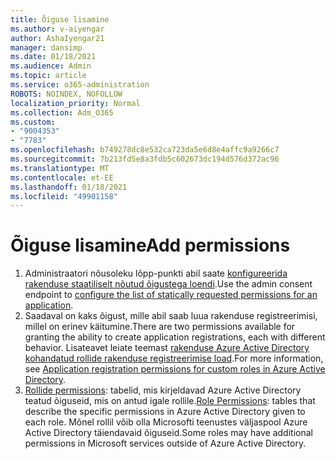 ```yaml
---
title: Õiguse lisamine
ms.author: v-aiyengar
author: AshaIyengar21
manager: dansimp
ms.date: 01/18/2021
ms.audience: Admin
ms.topic: article
ms.service: o365-administration
ROBOTS: NOINDEX, NOFOLLOW
localization_priority: Normal
ms.collection: Adm_O365
ms.custom:
- "9004353"
- "7783"
ms.openlocfilehash: b749278dc8e532ca723da5e6d8e4affc9a9266c7
ms.sourcegitcommit: 7b213fd5e8a3fdb5c602673dc194d576d372ac96
ms.translationtype: MT
ms.contentlocale: et-EE
ms.lasthandoff: 01/18/2021
ms.locfileid: "49901158"
---
```

# <a name="add-permissions"></a><span data-ttu-id="cba51-102">Õiguse lisamine</span><span class="sxs-lookup"><span data-stu-id="cba51-102">Add permissions</span></span>

1. <span data-ttu-id="cba51-103">Administraatori nõusoleku lõpp-punkti abil saate [konfigureerida rakenduse staatiliselt nõutud õigustega loendi](https://docs.microsoft.com/azure/active-directory/develop/v2-permissions-and-consent#to-configure-the-list-of-statically-requested-permissions-for-an-application).</span><span class="sxs-lookup"><span data-stu-id="cba51-103">Use the admin consent endpoint to [configure the list of statically requested permissions for an application](https://docs.microsoft.com/azure/active-directory/develop/v2-permissions-and-consent#to-configure-the-list-of-statically-requested-permissions-for-an-application).</span></span>
1. <span data-ttu-id="cba51-104">Saadaval on kaks õigust, mille abil saab luua rakenduse registreerimisi, millel on erinev käitumine.</span><span class="sxs-lookup"><span data-stu-id="cba51-104">There are two permissions available for granting the ability to create application registrations, each with different behavior.</span></span> <span data-ttu-id="cba51-105">Lisateavet leiate teemast [rakenduse Azure Active Directory kohandatud rollide rakenduse registreerimise load](https://docs.microsoft.com/azure/active-directory/roles/custom-available-permissions).</span><span class="sxs-lookup"><span data-stu-id="cba51-105">For more information, see [Application registration permissions for custom roles in Azure Active Directory](https://docs.microsoft.com/azure/active-directory/roles/custom-available-permissions).</span></span>
1. <span data-ttu-id="cba51-106">[Rollide permissions](https://docs.microsoft.com/azure/active-directory/roles/permissions-reference#role-permissions): tabelid, mis kirjeldavad Azure Active Directory teatud õiguseid, mis on antud igale rollile.</span><span class="sxs-lookup"><span data-stu-id="cba51-106">[Role Permissions](https://docs.microsoft.com/azure/active-directory/roles/permissions-reference#role-permissions): tables that describe the specific permissions in Azure Active Directory given to each role.</span></span> <span data-ttu-id="cba51-107">Mõnel rollil võib olla Microsofti teenustes väljaspool Azure Active Directory täiendavaid õiguseid.</span><span class="sxs-lookup"><span data-stu-id="cba51-107">Some roles may have additional permissions in Microsoft services outside of Azure Active Directory.</span></span>